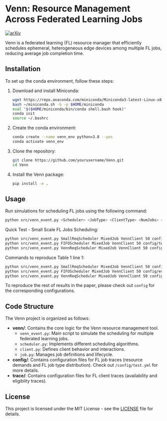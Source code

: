 # Venn: Resource Management Across Federated Learning Jobs

[![arXiv](https://img.shields.io/badge/arXiv-2312.08298v1-b31b1b.svg)](https://arxiv.org/abs/2312.08298v1)

Venn is a federated learning (FL) resource manager that efficiently schedules ephemeral, heterogeneous edge devices among multiple FL jobs, reducing average job completion time.

## Installation

To set up the conda environment, follow these steps:

1. Download and install Miniconda:
   ```bash
   wget https://repo.anaconda.com/miniconda/Miniconda3-latest-Linux-x86_64.sh -O ~/miniconda.sh
   bash ~/miniconda.sh -b -p $HOME/miniconda
   eval "$($HOME/miniconda/bin/conda shell.bash hook)"
   conda init
   source ~/.bashrc
   ```

2. Create the conda environment:
   ```bash
   conda create --name venn_env python=3.8 --yes
   conda activate venn_env
   ```

3. Clone the repository:
   ```bash
   git clone https://github.com/yourusername/Venn.git
   cd Venn
   ```

4. Install the Venn package:
   ```bash
   pip install -e .
   ```

## Usage
Run simulations for scheduling FL jobs using the following command:
```bash
python src/venn_event.py <Scheduler> <JobType> <ClientType> <NumJobs> <ClientAndJobTrace>
```

Quick Test - Small Scale FL Jobs Scheduling:
```bash
python src/venn_event.py SmallReqScheduler MixedJob VennClient 50 config/test.yml
python src/venn_event.py FIFOScheduler MixedJob VennClient 50 config/test.yml 
python src/venn_event.py VennReqScheduler MixedJob VennClient 50 config/test.yml 
```

Commands to reproduce Table 1 line 1:
```bash
python src/venn_event.py SmallReqScheduler MixedJob VennClient 50 config/even_workload.yml
python src/venn_event.py FIFOScheduler MixedJob VennClient 50 config/even_workload.yml
python src/venn_event.py VennReqScheduler MixedJob VennClient 50 config/even_workload.yml
```

To reproduce the rest of results in the paper, please check out `config` for the corresponding configurations. 

## Code Structure

The Venn project is organized as follows:

- **venn/**: Contains the core logic for the Venn resource management tool.
  - `venn_event.py`: Main script to simulate the scheduling for multiple federated learning jobs.
  - `scheduler.py`: Implements different scheduling algorithms.
  - `client.py`: Defines client behavior and interactions.
  - `job.py`: Manages job definitions and lifecycle.
- **config/**: Contains configuration files for FL job traces (resource demands and FL job type distribution). Check out `/config/test.yml` for more details.
- **trace/**: Contains configuration files for FL client traces (availability and eligiblity traces). 

## License

This project is licensed under the MIT License - see the [LICENSE](LICENSE) file for details.
